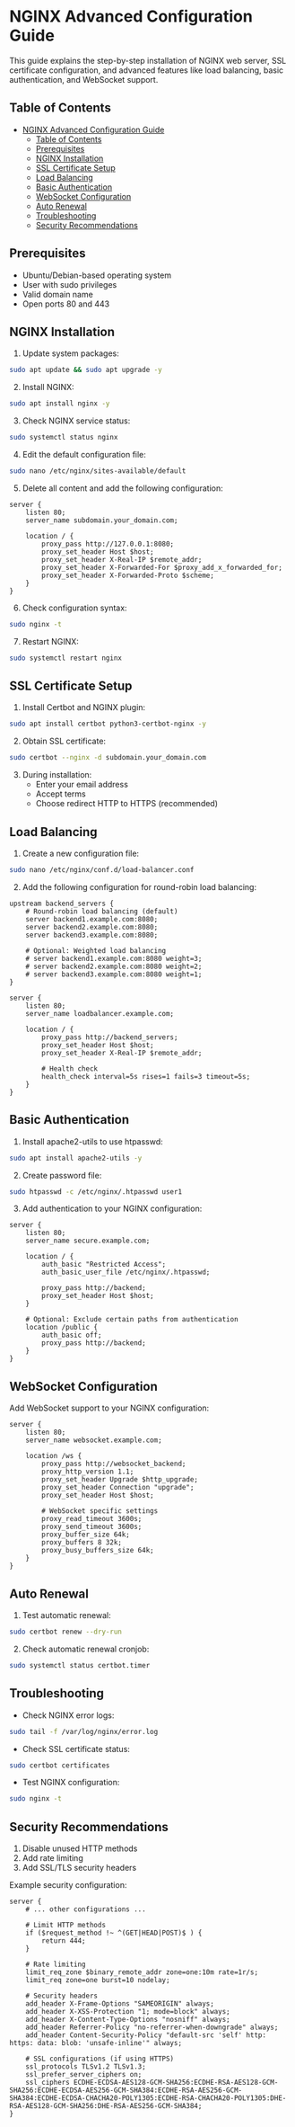 # NGINX Advanced Configuration Guide

This guide explains the step-by-step installation of NGINX web server, SSL certificate configuration, and advanced features like load balancing, basic authentication, and WebSocket support.

## Table of Contents
- [NGINX Advanced Configuration Guide](#nginx-advanced-configuration-guide)
  - [Table of Contents](#table-of-contents)
  - [Prerequisites](#prerequisites)
  - [NGINX Installation](#nginx-installation)
  - [SSL Certificate Setup](#ssl-certificate-setup)
  - [Load Balancing](#load-balancing)
  - [Basic Authentication](#basic-authentication)
  - [WebSocket Configuration](#websocket-configuration)
  - [Auto Renewal](#auto-renewal)
  - [Troubleshooting](#troubleshooting)
  - [Security Recommendations](#security-recommendations)

## Prerequisites

- Ubuntu/Debian-based operating system
- User with sudo privileges
- Valid domain name
- Open ports 80 and 443

## NGINX Installation

1. Update system packages:
```bash
sudo apt update && sudo apt upgrade -y
```

2. Install NGINX:
```bash
sudo apt install nginx -y
```

3. Check NGINX service status:
```bash
sudo systemctl status nginx
```

4. Edit the default configuration file:
```bash
sudo nano /etc/nginx/sites-available/default
```

5. Delete all content and add the following configuration:
```nginx
server {
    listen 80;
    server_name subdomain.your_domain.com;

    location / {
        proxy_pass http://127.0.0.1:8080;
        proxy_set_header Host $host;
        proxy_set_header X-Real-IP $remote_addr;
        proxy_set_header X-Forwarded-For $proxy_add_x_forwarded_for;
        proxy_set_header X-Forwarded-Proto $scheme;
    }
}
```

6. Check configuration syntax:
```bash
sudo nginx -t
```

7. Restart NGINX:
```bash
sudo systemctl restart nginx
```

## SSL Certificate Setup

1. Install Certbot and NGINX plugin:
```bash
sudo apt install certbot python3-certbot-nginx -y
```

2. Obtain SSL certificate:
```bash
sudo certbot --nginx -d subdomain.your_domain.com
```

3. During installation:
   - Enter your email address
   - Accept terms
   - Choose redirect HTTP to HTTPS (recommended)

## Load Balancing

1. Create a new configuration file:
```bash
sudo nano /etc/nginx/conf.d/load-balancer.conf
```

2. Add the following configuration for round-robin load balancing:
```nginx
upstream backend_servers {
    # Round-robin load balancing (default)
    server backend1.example.com:8080;
    server backend2.example.com:8080;
    server backend3.example.com:8080;
    
    # Optional: Weighted load balancing
    # server backend1.example.com:8080 weight=3;
    # server backend2.example.com:8080 weight=2;
    # server backend3.example.com:8080 weight=1;
}

server {
    listen 80;
    server_name loadbalancer.example.com;

    location / {
        proxy_pass http://backend_servers;
        proxy_set_header Host $host;
        proxy_set_header X-Real-IP $remote_addr;
        
        # Health check
        health_check interval=5s rises=1 fails=3 timeout=5s;
    }
}
```

## Basic Authentication

1. Install apache2-utils to use htpasswd:
```bash
sudo apt install apache2-utils -y
```

2. Create password file:
```bash
sudo htpasswd -c /etc/nginx/.htpasswd user1
```

3. Add authentication to your NGINX configuration:
```nginx
server {
    listen 80;
    server_name secure.example.com;

    location / {
        auth_basic "Restricted Access";
        auth_basic_user_file /etc/nginx/.htpasswd;
        
        proxy_pass http://backend;
        proxy_set_header Host $host;
    }
    
    # Optional: Exclude certain paths from authentication
    location /public {
        auth_basic off;
        proxy_pass http://backend;
    }
}
```

## WebSocket Configuration

Add WebSocket support to your NGINX configuration:

```nginx
server {
    listen 80;
    server_name websocket.example.com;

    location /ws {
        proxy_pass http://websocket_backend;
        proxy_http_version 1.1;
        proxy_set_header Upgrade $http_upgrade;
        proxy_set_header Connection "upgrade";
        proxy_set_header Host $host;
        
        # WebSocket specific settings
        proxy_read_timeout 3600s;
        proxy_send_timeout 3600s;
        proxy_buffer_size 64k;
        proxy_buffers 8 32k;
        proxy_busy_buffers_size 64k;
    }
}
```

## Auto Renewal

1. Test automatic renewal:
```bash
sudo certbot renew --dry-run
```

2. Check automatic renewal cronjob:
```bash
sudo systemctl status certbot.timer
```

## Troubleshooting

- Check NGINX error logs:
```bash
sudo tail -f /var/log/nginx/error.log
```

- Check SSL certificate status:
```bash
sudo certbot certificates
```

- Test NGINX configuration:
```bash
sudo nginx -t
```

## Security Recommendations

1. Disable unused HTTP methods
2. Add rate limiting
3. Add SSL/TLS security headers

Example security configuration:
```nginx
server {
    # ... other configurations ...

    # Limit HTTP methods
    if ($request_method !~ ^(GET|HEAD|POST)$ ) {
        return 444;
    }

    # Rate limiting
    limit_req_zone $binary_remote_addr zone=one:10m rate=1r/s;
    limit_req zone=one burst=10 nodelay;

    # Security headers
    add_header X-Frame-Options "SAMEORIGIN" always;
    add_header X-XSS-Protection "1; mode=block" always;
    add_header X-Content-Type-Options "nosniff" always;
    add_header Referrer-Policy "no-referrer-when-downgrade" always;
    add_header Content-Security-Policy "default-src 'self' http: https: data: blob: 'unsafe-inline'" always;
    
    # SSL configurations (if using HTTPS)
    ssl_protocols TLSv1.2 TLSv1.3;
    ssl_prefer_server_ciphers on;
    ssl_ciphers ECDHE-ECDSA-AES128-GCM-SHA256:ECDHE-RSA-AES128-GCM-SHA256:ECDHE-ECDSA-AES256-GCM-SHA384:ECDHE-RSA-AES256-GCM-SHA384:ECDHE-ECDSA-CHACHA20-POLY1305:ECDHE-RSA-CHACHA20-POLY1305:DHE-RSA-AES128-GCM-SHA256:DHE-RSA-AES256-GCM-SHA384;
}
```